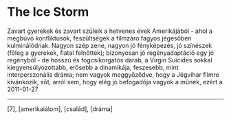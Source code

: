# The Ice Storm

Zavart gyerekek és zavart szüleik a hetvenes évek Amerikájából - ahol a megbúvó konfliktusok, feszültségek a filmzáró fagyos jégesőben kulminálódnak. Nagyon szép zene, nagyon jó fényképezés, jó színészek (főleg a gyerekek, fiatal felnőttek); bizonyosan jó regényadaptáció egy jó regényből - de hosszú és fogcsikorgatós darab, a Virgin Suicides sokkal kiegyensúlyozottabb, erősebb a dinamikája, feszesebb, mint interperszonális dráma; nem vagyok meggyőződve, hogy a Jégvihar filmre kívánkozik, sőt, arról sem, hogy elég jó befogadója vagyok a műnek, ezért a 
2011-01-27 

----

[7], [amerikaiálom], [család], [dráma]
